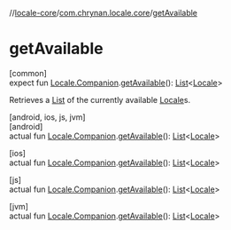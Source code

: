 //[locale-core](../../index.md)/[com.chrynan.locale.core](index.md)/[getAvailable](get-available.md)

# getAvailable

[common]\
expect fun [Locale.Companion](-locale/-companion/index.md).[getAvailable](get-available.md)(): [List](https://kotlinlang.org/api/latest/jvm/stdlib/kotlin.collections/-list/index.html)&lt;[Locale](-locale/index.md)&gt;

Retrieves a [List](https://kotlinlang.org/api/latest/jvm/stdlib/kotlin.collections/-list/index.html) of the currently available [Locale](-locale/index.md)s.

[android, ios, js, jvm]\
[android]\
actual fun [Locale.Companion](-locale/-companion/index.md#792635441%2FExtensions%2F-362537344).[getAvailable](get-available.md)(): [List](https://kotlinlang.org/api/latest/jvm/stdlib/kotlin.collections/-list/index.html)&lt;[Locale](-locale/index.md#-1762194833%2FExtensions%2F-362537344)&gt;

[ios]\
actual fun [Locale.Companion](-locale/-companion/index.md#792635441%2FExtensions%2F2109559298).[getAvailable](get-available.md)(): [List](https://kotlinlang.org/api/latest/jvm/stdlib/kotlin.collections/-list/index.html)&lt;[Locale](-locale/index.md#-1762194833%2FExtensions%2F2109559298)&gt;

[js]\
actual fun [Locale.Companion](-locale/-companion/index.md#792635441%2FExtensions%2F1142978236).[getAvailable](get-available.md)(): [List](https://kotlinlang.org/api/latest/jvm/stdlib/kotlin.collections/-list/index.html)&lt;[Locale](-locale/index.md#-1762194833%2FExtensions%2F1142978236)&gt;

[jvm]\
actual fun [Locale.Companion](-locale/-companion/index.md#792635441%2FExtensions%2F-1283056228).[getAvailable](get-available.md)(): [List](https://kotlinlang.org/api/latest/jvm/stdlib/kotlin.collections/-list/index.html)&lt;[Locale](-locale/index.md#-1762194833%2FExtensions%2F-1283056228)&gt;
